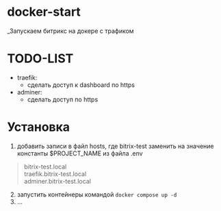 # docker-start
_Запускаем битрикс на докере с трафиком

# TODO-LIST
- traefik:
  - сделать доступ к dashboard по https
- adminer:
  - сделать доступ по https


# Установка
1) добавить записи в файл hosts, где bitrix-test заменить на значение константы \$PROJECT_NAME из файла .env
> bitrix-test.local  
> traefik.bitrix-test.local  
> adminer.bitrix-test.local
2) запустить контейнеры командой ```docker compose up -d```
3) ...